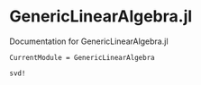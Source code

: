 # GenericLinearAlgebra.jl

Documentation for GenericLinearAlgebra.jl

```@meta
CurrentModule = GenericLinearAlgebra
```

```@docs
svd!
```
